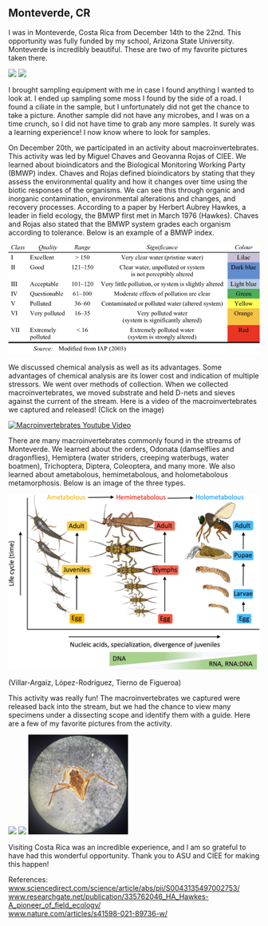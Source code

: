 ## Monteverde, CR

I was in Monteverde, Costa Rica from December 14th to the 22nd. This opportunity was fully funded by my school, Arizona State University. Monteverde is incredibly beautiful. These are two of my favorite pictures taken there. 

<img src="/docs/assets/img/IMG_7526.JPG" width="330">
<img src="/docs/assets/img/IMG_7516.JPG" width="330">

I brought sampling equipment with me in case I found anything I wanted to look at. I ended up sampling some moss I found by the side of a road. I found a ciliate in the sample, but I unfortunately did not get the chance to take a picture. Another sample did not have any microbes, and I was on a time crunch, so I did not have time to grab any more samples. It surely was a learning experience! I now know where to look for samples. 

On December 20th, we participated in an activity about macroinvertebrates. This activity was led by Miguel Chaves and Geovanna Rojas of CIEE. We learned about bioindicators and the Biological Monitoring Working Party (BMWP) index. Chaves and Rojas defined bioindicators by stating that they assess the environmental quality and how it changes over time using the biotic responses of the organisms. We can see this through organic and inorganic contamination, environmental alterations and changes, and recovery processes. According to a paper by Herbert Aubrey Hawkes, a leader in field ecology, the BMWP first met in March 1976 (Hawkes). Chaves and Rojas also stated that the BMWP system grades each organism according to tolerance. Below is an example of a BMWP index. 

<img src="/docs/assets/img/IMG_8178.jpg" width="600"> 

We discussed chemical analysis as well as its advantages. Some advantages of chemical analysis are its lower cost and indication of multiple stressors. We went over methods of collection. When we collected macroinvertebrates, we moved substrate and held D-nets and sieves against the current of the stream. Here is a video of the macroinvertebrates we captured and released! (Click on the image)

[![Macroinvertebrates Youtube Video](https://i.ytimg.com/vi/nGa5EXFXeVg/mqdefault.jpg)](https://www.youtube.com/watch?v=nGa5EXFXeVg)

There are many macroinvertebrates commonly found in the streams of Monteverde. We learned about the orders, Odonata (damselflies and dragonflies), Hemiptera (water striders, creeping waterbugs, water boatmen), Trichoptera, Diptera, Coleoptera, and many more. We also learned about ametabolous, hemimetabolous, and holometabolous metamorphosis. Below is an image of the three types. 

<img src="/docs/assets/img/IMG_8179.PNG" width="600"> 

(Villar-Argaiz, López-Rodríguez, Tierno de Figueroa)

This activity was really fun! The macroinvertebrates we captured were released back into the stream, but we had the chance to view many specimens under a dissecting scope and identify them with a guide. Here are a few of my favorite pictures from the activity. 

<img src="/docs/assets/img/bug1.jpg" width="200"> 
<img src="/docs/assets/img/bug2.jpg" width="200"> 
<img src="/docs/assets/img/bug3.jpg" width="200"> 

Visiting Costa Rica was an incredible experience, and I am so grateful to have had this wonderful opportunity. Thank you to ASU and CIEE for making this happen!

References: <br>
<a href="https://www.sciencedirect.com/science/article/abs/pii/S0043135497002753/">www.sciencedirect.com/science/article/abs/pii/S0043135497002753/</a> <br>
<a href="https://www.researchgate.net/publication/335762046_HA_Hawkes-A_pioneer_of_field_ecology/">www.researchgate.net/publication/335762046_HA_Hawkes-A_pioneer_of_field_ecology/</a> <br>
<a href="https://www.nature.com/articles/s41598-021-89736-w/">www.nature.com/articles/s41598-021-89736-w/</a> <br>

